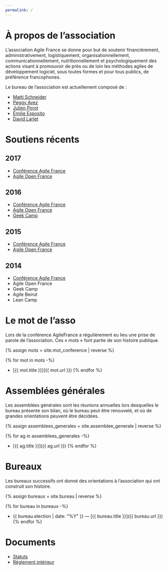 ```yaml
---
permalink: /
---
```


# À propos de l’association

L’association Agile France se donne pour but de soutenir financièrement, administrativement, logistiquement, organisationnellement, communicationnellement, nutritionnellement et psychologiquement des actions visant à promouvoir de près ou de loin les méthodes agiles de développement logiciel, sous toutes formes et pour tous publics, de préférence francophones.

Le bureau de l’association est actuellement composé de :

- [Matti Schneider](https://mattischneider.fr/)
- [Peggy Avez](http://peggyavez.com/)
- [Julien Porot](https://linkedin.com/in/julienporot)
- [Émilie Esposito](https://linkedin.com/in/emilie-esposito)
- [David Larlet](https://larlet.fr/david/)

# Soutiens récents

## 2017

- [Conférence Agile France](http://2017.conf.agile-france.org)
- [Agile Open France](https://www.yuticket.com/association-agile-france/810a24b6-2765-400b-aacc-da609cec39be-agile-open-france-2017-aof17.html)

## 2016

- [Conférence Agile France](http://2016.conf.agile-france.org)
- [Agile Open France](https://www.yuticket.com/association-agile-france/61f3f1b3-9ad7-4c40-b5ca-6316b134853f-agile-open-france-2016-aof16.html)
- [Geek Camp](https://www.meetup.com/fr-FR/software-craftsmanship-bdx/events/230739321)

## 2015

- [Conférence Agile France](http://2015.conf.agile-france.org)
- [Agile Open France](https://www.yuticket.com/association-agile-france/c4513d61-5d3b-4996-8fa2-2d76462a7c52-agile-open-france-2015-aof15.html)

## 2014

- [Conférence Agile France](http://2014.conf.agile-france.org)
- Agile Open France
- Geek Camp
- Agile Beirut
- Lean Camp


# Le mot de l’asso

Lors de la conférence AgileFrance a régulièrement eu lieu une prise de parole de l’association. Ces « mots » font partie de son histoire publique.

{% assign mots = site.mot_conference | reverse %}

{% for mot in mots -%}
- [{{ mot.title }}]({{ mot.url }})
{% endfor %}


# Assemblées générales

Les assemblées générales sont les réunions annuelles lors desquelles le bureau présente son bilan, où le bureau peut être renouvelé, et où de grandes orientations peuvent être décidées.

{% assign assemblees_generales = site.assemblee_generale | reverse %}

{% for ag in assemblees_generales -%}
- [{{ ag.title }}]({{ ag.url }})
{% endfor %}


# Bureaux

Les bureaux successifs ont donné des orientations à l’association qui ont construit son histoire.

{% assign bureaux = site.bureau | reverse %}

{% for bureau in bureaux -%}
- {{ bureau.election | date: "%Y" }} — [{{ bureau.title }}]({{ bureau.url }})
{% endfor %}


# Documents

- [Statuts](/statuts)
- [Réglement intérieur](/reglement)

